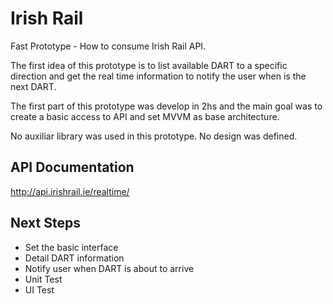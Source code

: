 # Irish Rail

Fast Prototype - How to consume Irish Rail API.

The first idea of this prototype is to list available DART to a specific direction and get the real time information to notify the user when is the next DART.

The first part of this prototype was develop in 2hs and the main goal was to create a basic access to API and set MVVM as base architecture.

No auxiliar library was used in this prototype.
No design was defined.


## API Documentation

http://api.irishrail.ie/realtime/

## Next Steps

- Set the basic interface
- Detail DART information
- Notify user when DART is about to arrive
- Unit Test
- UI Test
